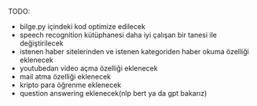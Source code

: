 TODO:

-   bilge.py içindeki kod optimize edilecek
-   speech recognition kütüphanesi daha iyi çalışan bir tanesi ile değiştirilecek
-   istenen haber sitelerinden ve istenen kategoriden haber okuma özelliği eklenecek
-   youtubedan video açma özelliği eklenecek
-   mail atma özelliği eklenecek
-   kripto para öğrenme eklenecek
-   question answering eklenecek(nlp bert ya da gpt bakarız)
